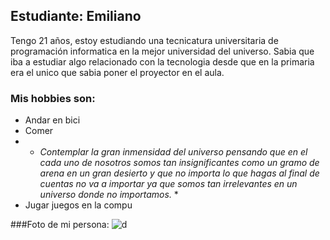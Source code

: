 ## Estudiante: Emiliano 
Tengo 21 años, estoy estudiando una tecnicatura universitaria de programación informatica en la mejor universidad del universo. Sabia que iba a estudiar algo relacionado con la tecnologia desde que en la primaria era el unico que sabia poner el proyector en el aula.

### Mis hobbies son:
- Andar en bici
- Comer
- * *Contemplar la gran inmensidad del universo pensando que en el cada uno de nosotros somos tan insignificantes como un gramo de arena en un gran desierto y que no importa lo que hagas al final de cuentas no va a importar ya que somos tan irrelevantes en un universo donde no importamos.* *
- Jugar juegos en la compu

###Foto de mi persona:
![d](https://i.postimg.cc/rFSHm585/imagen-2023-08-15-200006955.png)

